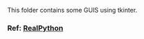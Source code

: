 <p>This folder contains some GUIS using tkinter.
<h3>Ref:  <a href="https://realpython.com/python-gui-tkinter/#building-your-first-python-gui-application-with-tkinter">RealPython</a></h3>
